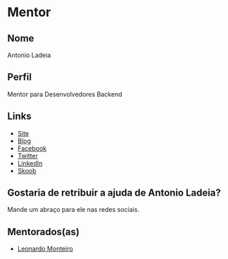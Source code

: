 # Mentor

## Nome

Antonio Ladeia

## Perfil

Mentor para Desenvolvedores Backend

## Links

* [Site](http://antonioladeia.com)
* [Blog](http://antonioladeia.com/blog)
* [Facebook](https://www.facebook.com/antoniofsladeia)
* [Twitter](https://twitter.com/antoniofsladeia)
* [LinkedIn](https://www.linkedin.com/in/antonioladeia/)
* [Skoob](https://www.skoob.com.br/usuario/1511328)

## Gostaria de retribuir a ajuda de Antonio Ladeia?

Mande um abraço para ele nas redes sociais.

## Mentorados(as)

* [Leonardo Monteiro](/profiles/pupils/profiles/LeonardoSantosMonteiro.md)
